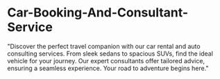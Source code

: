 # Car-Booking-And-Consultant-Service
"Discover the perfect travel companion with our car rental and auto consulting services. From sleek sedans to spacious SUVs, find the ideal vehicle for your journey. Our expert consultants offer tailored advice, ensuring a seamless experience. Your road to adventure begins here."
